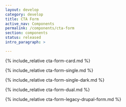 ```yaml
---
layout: develop
category: develop
title: CTA Form
active_nav: Components
permalink: /components/cta-form
section: components
status: released
intro_paragraph: >

---
```


{% include_relative cta-form-card.md %}

{% include_relative cta-form-single.md %}

{% include_relative cta-form-single-dark.md %}

{% include_relative cta-form-dual.md %}

{% include_relative cta-form-legacy-drupal-form.md %}

